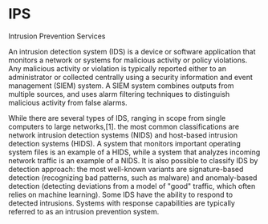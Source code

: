 # IPS


Intrusion Prevention Services

An intrusion detection system (IDS) is a device or software application
that monitors a network or systems for malicious activity or policy
violations. Any malicious activity or violation is typically reported
either to an administrator or collected centrally using a security
information and event management (SIEM) system. A SIEM system combines
outputs from multiple sources, and uses alarm filtering techniques to
distinguish malicious activity from false alarms.

While there are several types of IDS, ranging in scope from single
computers to large networks,\[1\]. the most common classifications are
network intrusion detection systems (NIDS) and host-based intrusion
detection systems (HIDS). A system that monitors important operating
system files is an example of a HIDS, while a system that analyzes
incoming network traffic is an example of a NIDS. It is also possible to
classify IDS by detection approach: the most well-known variants are
signature-based detection (recognizing bad patterns, such as malware)
and anomaly-based detection (detecting deviations from a model of "good"
traffic, which often relies on machine learning). Some IDS have the
ability to respond to detected intrusions. Systems with response
capabilities are typically referred to as an intrusion prevention
system.

